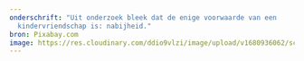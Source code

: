 ```yaml
---
onderschrift: "Uit onderzoek bleek dat de enige voorwaarde van een
  kindervriendschap is: nabijheid."
bron: Pixabay.com
image: https://res.cloudinary.com/ddio9vlzi/image/upload/v1680936062/sciencegeek/posts/vriendschap-kinderen-knuffelen.jpg
---
```

